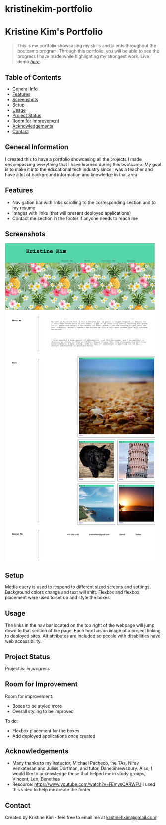 # kristinekim-portfolio
# Kristine Kim's Portfolio
> This is my portfolio showcasing my skills and talents throughout the bootcamp program.  Through this portfolio, you will be able to see the progress I have made while highlighting my strongest work.
> Live demo [_here_](https://kristinehkim.github.io/kristinekim-portfolio/). <!-- If you have the project hosted somewhere, include the link here. -->

## Table of Contents
* [General Info](#general-information)
* [Features](#features)
* [Screenshots](#screenshots)
* [Setup](#setup)
* [Usage](#usage)
* [Project Status](#project-status)
* [Room for Improvement](#room-for-improvement)
* [Acknowledgements](#acknowledgements)
* [Contact](#contact)
<!-- * [License](#license) -->


## General Information
I created this to have a portfolio showcasing all the projects I made encompassing everything that I have learned during this bootcamp.  My goal is to make it into the educational tech industry since I was a teacher and have a lot of background information and knowledge in that area.
<!-- You don't have to answer all the questions - just the ones relevant to your project. -->


## Features
- Navigation bar with links scrolling to the corresponding section and to my resume
- Images with links (that will present deployed applications)
- Contact me section in the footer if anyone needs to reach me


## Screenshots
![Example screenshot](./assets/images/portfolioscreenshot.png)
<!-- If you have screenshots you'd like to share, include them here. -->


## Setup
Media query is used to respond to different sized screens and settings.  Background colors change and text will shift.  Flexbox and flexbox placement were used to set up and style the boxes.


## Usage
The links in the nav bar located on the top right of the webpage will jump down to that section of the page.  Each box has an image of a project linking to deployed sites. Alt attributes are included so people with disabilities have web accessibility.


## Project Status
Project is: _in progress_ 


## Room for Improvement

Room for improvement:
- Boxes to be styled more
- Overall styling to be improved

To do:
- Flexbox placement for the boxes
- Add deployed applications once created


## Acknowledgements
- Many thanks to my instuctor, Michael Pacheco, the TAs, Nirav Venkatesan and Julius Dorfman, and tutor, Dane Shrewsbury.  Also, I would like to acknowledge those that helped me in study groups, Vincent, Len, Benethea
- Resource: https://www.youtube.com/watch?v=FEmysQARWFU I used this video to help me create the footer.


## Contact
Created by Kristine Kim - feel free to email me at kristinehkim@gmail.com!


<!-- Optional -->
<!-- ## License -->
<!-- This project is open source and available under the [... License](). -->

<!-- You don't have to include all sections - just the one's relevant to your project -->